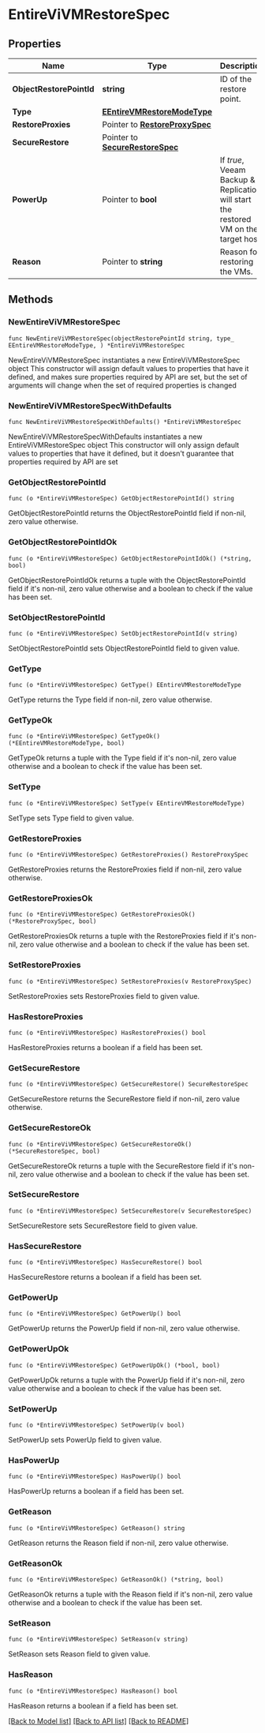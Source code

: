 # EntireViVMRestoreSpec

## Properties

Name | Type | Description | Notes
------------ | ------------- | ------------- | -------------
**ObjectRestorePointId** | **string** | ID of the restore point. | 
**Type** | [**EEntireVMRestoreModeType**](EEntireVMRestoreModeType.md) |  | 
**RestoreProxies** | Pointer to [**RestoreProxySpec**](RestoreProxySpec.md) |  | [optional] 
**SecureRestore** | Pointer to [**SecureRestoreSpec**](SecureRestoreSpec.md) |  | [optional] 
**PowerUp** | Pointer to **bool** | If *true*, Veeam Backup &amp; Replication will start the restored VM on the target host. | [optional] 
**Reason** | Pointer to **string** | Reason for restoring the VMs. | [optional] 

## Methods

### NewEntireViVMRestoreSpec

`func NewEntireViVMRestoreSpec(objectRestorePointId string, type_ EEntireVMRestoreModeType, ) *EntireViVMRestoreSpec`

NewEntireViVMRestoreSpec instantiates a new EntireViVMRestoreSpec object
This constructor will assign default values to properties that have it defined,
and makes sure properties required by API are set, but the set of arguments
will change when the set of required properties is changed

### NewEntireViVMRestoreSpecWithDefaults

`func NewEntireViVMRestoreSpecWithDefaults() *EntireViVMRestoreSpec`

NewEntireViVMRestoreSpecWithDefaults instantiates a new EntireViVMRestoreSpec object
This constructor will only assign default values to properties that have it defined,
but it doesn't guarantee that properties required by API are set

### GetObjectRestorePointId

`func (o *EntireViVMRestoreSpec) GetObjectRestorePointId() string`

GetObjectRestorePointId returns the ObjectRestorePointId field if non-nil, zero value otherwise.

### GetObjectRestorePointIdOk

`func (o *EntireViVMRestoreSpec) GetObjectRestorePointIdOk() (*string, bool)`

GetObjectRestorePointIdOk returns a tuple with the ObjectRestorePointId field if it's non-nil, zero value otherwise
and a boolean to check if the value has been set.

### SetObjectRestorePointId

`func (o *EntireViVMRestoreSpec) SetObjectRestorePointId(v string)`

SetObjectRestorePointId sets ObjectRestorePointId field to given value.


### GetType

`func (o *EntireViVMRestoreSpec) GetType() EEntireVMRestoreModeType`

GetType returns the Type field if non-nil, zero value otherwise.

### GetTypeOk

`func (o *EntireViVMRestoreSpec) GetTypeOk() (*EEntireVMRestoreModeType, bool)`

GetTypeOk returns a tuple with the Type field if it's non-nil, zero value otherwise
and a boolean to check if the value has been set.

### SetType

`func (o *EntireViVMRestoreSpec) SetType(v EEntireVMRestoreModeType)`

SetType sets Type field to given value.


### GetRestoreProxies

`func (o *EntireViVMRestoreSpec) GetRestoreProxies() RestoreProxySpec`

GetRestoreProxies returns the RestoreProxies field if non-nil, zero value otherwise.

### GetRestoreProxiesOk

`func (o *EntireViVMRestoreSpec) GetRestoreProxiesOk() (*RestoreProxySpec, bool)`

GetRestoreProxiesOk returns a tuple with the RestoreProxies field if it's non-nil, zero value otherwise
and a boolean to check if the value has been set.

### SetRestoreProxies

`func (o *EntireViVMRestoreSpec) SetRestoreProxies(v RestoreProxySpec)`

SetRestoreProxies sets RestoreProxies field to given value.

### HasRestoreProxies

`func (o *EntireViVMRestoreSpec) HasRestoreProxies() bool`

HasRestoreProxies returns a boolean if a field has been set.

### GetSecureRestore

`func (o *EntireViVMRestoreSpec) GetSecureRestore() SecureRestoreSpec`

GetSecureRestore returns the SecureRestore field if non-nil, zero value otherwise.

### GetSecureRestoreOk

`func (o *EntireViVMRestoreSpec) GetSecureRestoreOk() (*SecureRestoreSpec, bool)`

GetSecureRestoreOk returns a tuple with the SecureRestore field if it's non-nil, zero value otherwise
and a boolean to check if the value has been set.

### SetSecureRestore

`func (o *EntireViVMRestoreSpec) SetSecureRestore(v SecureRestoreSpec)`

SetSecureRestore sets SecureRestore field to given value.

### HasSecureRestore

`func (o *EntireViVMRestoreSpec) HasSecureRestore() bool`

HasSecureRestore returns a boolean if a field has been set.

### GetPowerUp

`func (o *EntireViVMRestoreSpec) GetPowerUp() bool`

GetPowerUp returns the PowerUp field if non-nil, zero value otherwise.

### GetPowerUpOk

`func (o *EntireViVMRestoreSpec) GetPowerUpOk() (*bool, bool)`

GetPowerUpOk returns a tuple with the PowerUp field if it's non-nil, zero value otherwise
and a boolean to check if the value has been set.

### SetPowerUp

`func (o *EntireViVMRestoreSpec) SetPowerUp(v bool)`

SetPowerUp sets PowerUp field to given value.

### HasPowerUp

`func (o *EntireViVMRestoreSpec) HasPowerUp() bool`

HasPowerUp returns a boolean if a field has been set.

### GetReason

`func (o *EntireViVMRestoreSpec) GetReason() string`

GetReason returns the Reason field if non-nil, zero value otherwise.

### GetReasonOk

`func (o *EntireViVMRestoreSpec) GetReasonOk() (*string, bool)`

GetReasonOk returns a tuple with the Reason field if it's non-nil, zero value otherwise
and a boolean to check if the value has been set.

### SetReason

`func (o *EntireViVMRestoreSpec) SetReason(v string)`

SetReason sets Reason field to given value.

### HasReason

`func (o *EntireViVMRestoreSpec) HasReason() bool`

HasReason returns a boolean if a field has been set.


[[Back to Model list]](../README.md#documentation-for-models) [[Back to API list]](../README.md#documentation-for-api-endpoints) [[Back to README]](../README.md)



